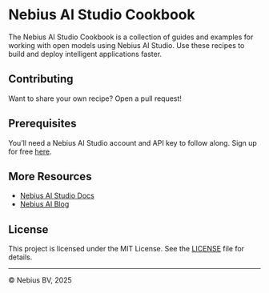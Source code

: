 # Nebius AI Studio Cookbook

The Nebius AI Studio Cookbook is a collection of guides and examples for working with open models using Nebius AI Studio. Use these recipes to build and deploy intelligent applications faster.

## Contributing

Want to share your own recipe? Open a pull request!

## Prerequisites

You’ll need a Nebius AI Studio account and API key to follow along. Sign up for free [here](https://studio.nebius.com/).

## More Resources

- [Nebius AI Studio Docs](https://docs.nebius.com/studio)
- [Nebius AI Blog](https://nebius.com/blog)

## License

This project is licensed under the MIT License. See the [LICENSE](LICENSE) file for details.

---
© Nebius BV, 2025

